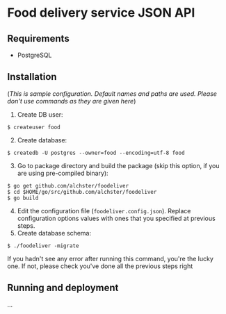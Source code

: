 # Food delivery service JSON API

## Requirements

- PostgreSQL

## Installation
(_This is sample configuration. Default names and paths are used. Please don't use commands as they are given here_)

1. Create DB user:
```Shell
$ createuser food
```
2. Create database:
```Shell
$ createdb -U postgres --owner=food --encoding=utf-8 food
```
3. Go to package directory and build the package (skip this option, if you are using pre-compiled binary):
```Shell
$ go get github.com/alchster/foodeliver
$ cd $HOME/go/src/github.com/alchster/foodeliver
$ go build
```
4. Edit the configuration file (`foodeliver.config.json`). Replace configuration options values with ones that you specified at previous steps.
5. Create database schema:
```Shell
$ ./foodeliver -migrate
```
If you hadn't see any error after running this command, you're the lucky one. If not, please check you've done all the previous steps right

## Running and deployment

...
